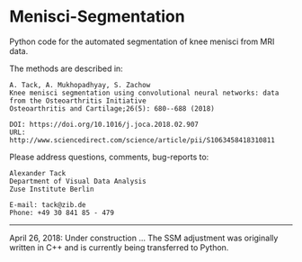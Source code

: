 # Menisci-Segmentation
Python code for the automated segmentation of knee menisci from MRI data.

The methods are described in:

    A. Tack, A. Mukhopadhyay, S. Zachow
    Knee menisci segmentation using convolutional neural networks: data from the Osteoarthritis Initiative
    Osteoarthritis and Cartilage;26(5): 680--688 (2018)

    DOI: https://doi.org/10.1016/j.joca.2018.02.907
    URL: http://www.sciencedirect.com/science/article/pii/S1063458418310811

Please address questions, comments, bug-reports to:

    Alexander Tack
    Department of Visual Data Analysis
    Zuse Institute Berlin

    E-mail: tack@zib.de
    Phone: +49 30 841 85 - 479

------------------------------------------------------------------------------------------------------

April 26, 2018: Under construction ...
The SSM adjustment was originally written in C++ and is currently being transferred to Python.

